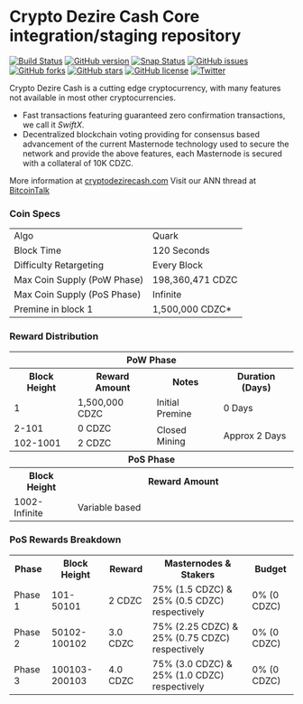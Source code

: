 Crypto Dezire Cash Core integration/staging repository
=====================================

[![Build Status](https://travis-ci.org/cryptodezire/CryptoDezireCash.svg?branch=master)](https://travis-ci.org/cryptodezire/CryptoDezireCash) [![GitHub version](https://badge.fury.io/gh/cryptodezirecash%2Fcryptodezirecash.svg)](https://badge.fury.io/gh/cryptodezirecash%2Fcryptodezirecash) [![Snap Status](https://build.snapcraft.io/badge/cryptodezirecash/cryptodezirecash.svg)](https://build.snapcraft.io/user/cryptodezirecash/cryptodezirecash) [![GitHub issues](https://img.shields.io/github/issues/cryptodezirecash/cryptodezirecash.svg)](https://github.com/cryptodezirecash/cryptodezirecash/issues) [![GitHub forks](https://img.shields.io/github/forks/cryptodezirecash/cryptodezirecash.svg)](https://github.com/cryptodezirecash/cryptodezirecash/network) [![GitHub stars](https://img.shields.io/github/stars/cryptodezirecash/cryptodezirecash.svg)](https://github.com/cryptodezirecash/cryptodezirecash/stargazers) [![GitHub license](https://img.shields.io/github/license/cryptodezirecash/cryptodezirecash.svg)](https://github.com/cryptodezirecash/cryptodezirecash/blob/master/COPYING) [![Twitter](https://img.shields.io/twitter/url/http/github.com/cryptodezirecash/cryptodezirecash.svg?style=social)](https://twitter.com/intent/tweet?text=Wow:&url=http%3A%2F%2Fgithub.com%2Fcryptodezirecash%2Fcryptodezirecash)

Crypto Dezire Cash is a cutting edge cryptocurrency, with many features not available in most other cryptocurrencies.
- Fast transactions featuring guaranteed zero confirmation transactions, we call it _SwiftX_.
- Decentralized blockchain voting providing for consensus based advancement of the current Masternode
  technology used to secure the network and provide the above features, each Masternode is secured
  with a collateral of 10K CDZC.

More information at [cryptodezirecash.com](http://www.cryptodezirecash.com/) Visit our ANN thread at [BitcoinTalk](https://bitcointalk.org)

### Coin Specs
<table>
<tr><td>Algo</td><td>Quark</td></tr>
<tr><td>Block Time</td><td>120 Seconds</td></tr>
<tr><td>Difficulty Retargeting</td><td>Every Block</td></tr>
<tr><td>Max Coin Supply (PoW Phase)</td><td>198,360,471 CDZC</td></tr>
<tr><td>Max Coin Supply (PoS Phase)</td><td>Infinite</td></tr>
<tr><td>Premine in block 1</td><td>1,500,000 CDZC*</td></tr>
</table>

### Reward Distribution

<table>
<th colspan=4>PoW Phase</th>
<tr><th>Block Height</th><th>Reward Amount</th><th>Notes</th><th>Duration (Days)</th></tr>
<tr><td>1</td><td>1,500,000 CDZC</td><td>Initial Premine</td><td>0 Days</td></tr>
<tr><td>2-101</td><td>0 CDZC</td><td rowspan=2>Closed Mining</td><td rowspan=2> Approx 2 Days</td></tr>
<tr><td>102-1001</td><td>2 CDZC</td></tr>
<tr><th colspan=4>PoS Phase</th></tr>
<tr><th>Block Height</th><th colspan=3>Reward Amount</th></tr>
<tr><td>1002-Infinite</td><td colspan=3>Variable based</td></tr>
</table>

### PoS Rewards Breakdown

<table>
<th>Phase</th><th>Block Height</th><th>Reward</th><th>Masternodes & Stakers</th><th>Budget</th>
<tr><td>Phase 1</td><td>101-50101</td><td>2 CDZC</td><td>75% (1.5 CDZC) & 25% (0.5 CDZC) respectively</td><td>0% (0 CDZC)</td></tr>
<tr><td>Phase 2</td><td>50102-100102</td><td>3.0 CDZC</td><td>75% (2.25 CDZC) & 25% (0.75 CDZC) respectively</td><td>0% (0 CDZC)</td></tr>
<tr><td>Phase 3</td><td>100103-200103</td><td>4.0 CDZC</td><td>75% (3.0 CDZC) & 25% (1.0 CDZC) respectively</td><td>0% (0 CDZC)</td></tr>
</table>
